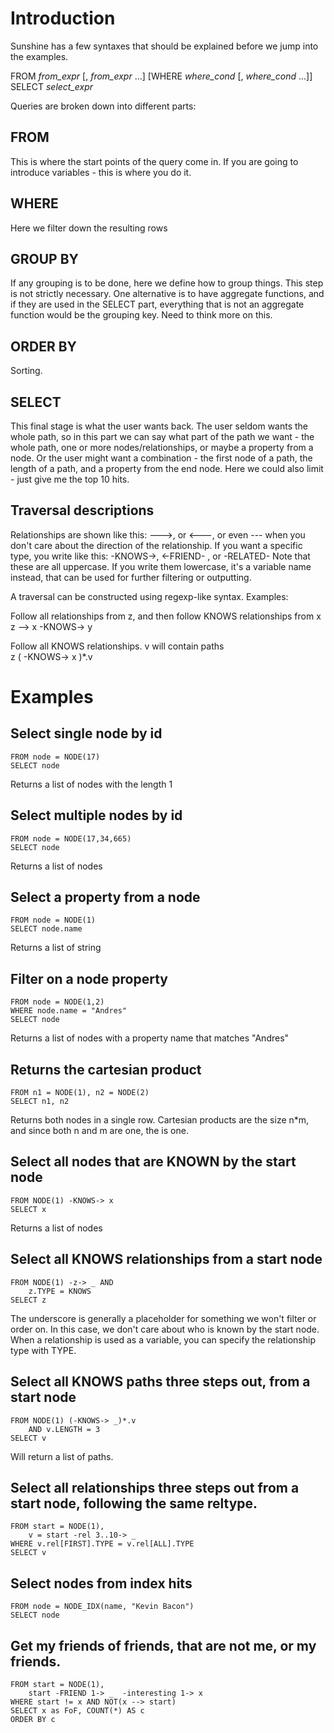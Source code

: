 Introduction
==
Sunshine has a few syntaxes that should be explained before we jump into the examples.


FROM _from_expr_ [, _from_expr_ ...]
[WHERE _where_cond_ [, _where_cond_ ...]]
SELECT _select_expr_


Queries are broken down into different parts:

FROM
--
This is where the start points of the query come in. If you are going to introduce variables - this is where you do it.

WHERE
--
Here we filter down the resulting rows

GROUP BY
--
If any grouping is to be done, here we define how to group things. This step is not strictly necessary. One alternative is to have aggregate functions, and if they are used in the SELECT part, everything that is not an aggregate function would be the grouping key. Need to think more on this.

ORDER BY
--
Sorting.

SELECT
--
This final stage is what the user wants back. The user seldom wants the whole path, so in this part we can say what part of the path we want - the whole path, one or more nodes/relationships, or maybe a property from a node. Or the user might want a combination - the first node of a path, the length of a path, and a property from the end node. Here we could also limit - just give me the top 10 hits.


Traversal descriptions
--
Relationships are shown like this: --->, or <---, or even --- when you don't care about the direction of the relationship.
If you want a specific type, you write like this: -KNOWS->, <-FRIEND- , or -RELATED-
Note that these are all uppercase. If you write them lowercase, it's a variable name instead, that can be used for further filtering or outputting.

A traversal can be constructed using regexp-like syntax. Examples:

Follow all relationships from z, and then follow KNOWS relationships from x
	z --> x -KNOWS-> y

Follow all KNOWS relationships. v will contain paths	
	z ( -KNOWS-> x )*.v
	
	



Examples
==

Select single node by id
--
	FROM node = NODE(17)
	SELECT node

Returns a list of nodes with the length 1




Select multiple nodes by id
--
	FROM node = NODE(17,34,665)
	SELECT node

Returns a list of nodes




Select a property from a node
--
	FROM node = NODE(1)
	SELECT node.name

Returns a list of string



Filter on a node property
--
	FROM node = NODE(1,2)
	WHERE node.name = "Andres"
	SELECT node

Returns a list of nodes with a property name that matches "Andres"


Returns the cartesian product
--
	FROM n1 = NODE(1), n2 = NODE(2)
	SELECT n1, n2
	
Returns both nodes in a single row. Cartesian products are the size n*m, and since both n and m are one, the is one.


Select all nodes that are KNOWN by the start node
--
	FROM NODE(1) -KNOWS-> x
	SELECT x
	
Returns a list of nodes




Select all KNOWS relationships from a start node
--
	FROM NODE(1) -z-> _ AND
		z.TYPE = KNOWS
	SELECT z

The underscore is generally a placeholder for something we won't filter or order on. In this case, we don't care about who is known by the start node.
When a relationship is used as a variable, you can specify the relationship type with TYPE.





Select all KNOWS paths three steps out, from a start node
--
	FROM NODE(1) (-KNOWS-> _)*.v
		AND v.LENGTH = 3
	SELECT v

Will return a list of paths. 




Select all relationships three steps out from a start node, following the same reltype. 
--
	FROM start = NODE(1),
		v = start -rel 3..10-> _ 
	WHERE v.rel[FIRST].TYPE = v.rel[ALL].TYPE
	SELECT v
	



Select nodes from index hits
--
	FROM node = NODE_IDX(name, "Kevin Bacon")
	SELECT node


Get my friends of friends, that are not me, or my friends.
--
	FROM start = NODE(1),
		start -FRIEND 1-> _	 -interesting 1-> x
	WHERE start != x AND NOT(x --> start) 
	SELECT x as FoF, COUNT(*) AS c
	ORDER BY c